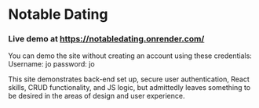 # Notable Dating

### Live demo at https://notabledating.onrender.com/

You can demo the site without creating an account using these credentials:
Username: jo
password: jo

This site demonstrates back-end set up, secure user authentication, React skills, CRUD functionality, and JS logic, but admittedly leaves something to be desired in the areas of design and user experience.